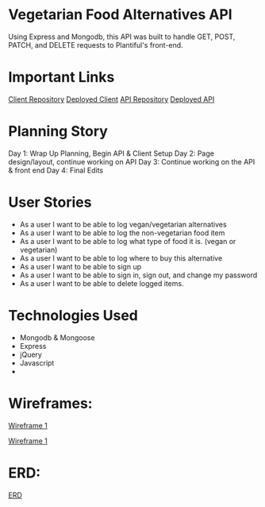# Vegetarian Food Alternatives API
Using Express and Mongodb, this API was built to handle GET, POST, PATCH, and DELETE requests to Plantiful's front-end.

# Important Links
[Client Repository](https://github.com/deadwoman/veg-alt-client)
[Deployed Client](https://deadwoman.github.io/veg-alt-client/)
[API Repository](https://github.com/deadwoman/veg-atl-api)
[Deployed API](hhttps://shrouded-oasis-07530.herokuapp.com/)

# Planning Story
Day 1: Wrap Up Planning, Begin API & Client Setup
Day 2: Page design/layout, continue working on API
Day 3: Continue working on the API & front end
Day 4: Final Edits

# User Stories
- As a user I want to be able to log vegan/vegetarian alternatives
- As a user I want to be able to log the non-vegetarian food item
- As a user I want to be able to log what type of food it is. (vegan or vegetarian)
- As a user I want to be able to log where to buy this alternative
- As a user I want to be able to sign up
- As a user I want to be able to sign in, sign out, and change my password
- As a user I want to be able to delete logged items.

# Technologies Used
- Mongodb & Mongoose
- Express
- jQuery
- Javascript
-
# Wireframes:

[Wireframe 1](https://imgur.com/a/gXUihtJ)

[Wireframe 1](https://imgur.com/a/dzfyXns)

# ERD:
[ERD](https://imgur.com/a/SCOhinM)
